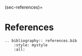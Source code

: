 (sec-references)=

# References

```{eval-rst}
.. bibliography:: references.bib
    :style: mystyle
    :all:
```